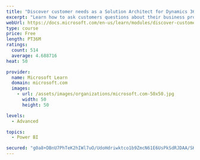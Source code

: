 ```yaml
---
title: "Discover customer needs as a Solution Architect for Dynamics 365 and Power Platform"
excerpt: "Learn how to ask customers questions about their business processes and feature requirements to create a viable solution."
webUrl: https://docs.microsoft.com/en-us/learn/modules/discover-customer-needs/
type: course
price: Free
length: PT36M
ratings:
  count: 514
  average: 4.688716
heat: 50

provider:
  name: Microsoft Learn
  domain: microsoft.com
  images:
    - url: /assets/images/organizations/microsoft.com-50x50.jpg
      width: 50
      height: 50

levels:
  - Advanced

topics:
  - Power BI

secured: "g0a8+DBnU7PhTeK2hIWl7uO/UdoHdriwktco1b9ZmcN61E6UsPkSdRJDAA/SKP7Zo/HbQfz/o/ldlyi6HI/5wFg3ouGEFE2iHIol0CFnU/zSOoEwacNROpUOTalxd+F2Oz2DPFIMm0FbsBxSO7n5vxxOFcR8qD9sC0e7eJhYzcKDO5tQ6k2fDmdmYIWhviVDLr2nhs6bEHe80Y+ghARGLdFd9CR7A6k1MxM7fuA6WJTjbR1y0lawY8zIHCFPzhmXUvMYX8q+nhhvqhepWA4idkEwIAmMvjAsta9Y3yu3HKzFsuPt7QjrcLIVJDxTQ5cybNqROdCAtPoOC5Z+WraiHBY0C3VMRAC5tE9nJymOROL5Y1R0pr/itPORQYUrzFu4/FFWWFxMKLKsg9aAEum3V+2xDeVS1NKh1+2j6H1lGWg=;m//puG7VERGlIGk3tBkOqA=="
---
```


